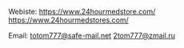Webiste:
https://www.24hourmedstore.com/
https://www.24hourmedstores.com/

Email:
totom777@safe-mail.net
2tom777@zmail.ru
